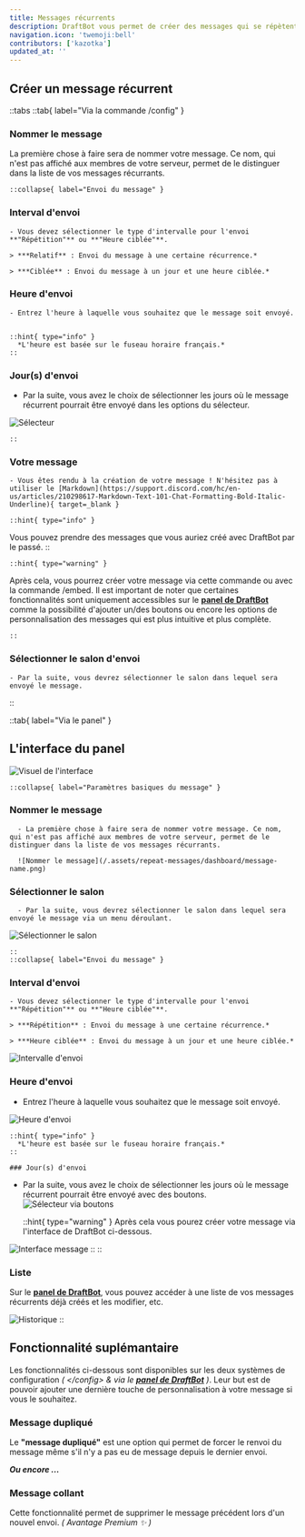 ```yaml
---
title: Messages récurrents
description: DraftBot vous permet de créer des messages qui se répètent de manière récurrente, avec quelques fonctionnalités supplémentaires.
navigation.icon: 'twemoji:bell'
contributors: ['kazotka']
updated_at: ''
---
```


## Créer un message récurrent

::tabs
  ::tab{ label="Via la commande /config" }

### Nommer le message

La première chose à faire sera de nommer votre message. Ce nom, qui n'est pas affiché aux membres de votre serveur, permet de le distinguer dans la liste de vos messages récurrants.

    ::collapse{ label="Envoi du message" }

### Interval d'envoi

    - Vous devez sélectionner le type d'intervalle pour l'envoi **"Répétition"** ou **"Heure ciblée"**.

    > ***Relatif** : Envoi du message à une certaine récurrence.*
    
    > ***Ciblée** : Envoi du message à un jour et une heure ciblée.*

### Heure d'envoi

    - Entrez l'heure à laquelle vous souhaitez que le message soit envoyé.
    

    ::hint{ type="info" }
      *L'heure est basée sur le fuseau horaire français.*
    ::

### Jour(s) d'envoi

- Par la suite, vous avez le choix de sélectionner les jours où le message récurrent pourrait être envoyé dans les options du sélecteur.

![Sélecteur](/.assets/repeat-messages/menu-deroulant.png)

    ::

### Votre message

    - Vous êtes rendu à la création de votre message ! N'hésitez pas à utiliser le [Markdown](https://support.discord.com/hc/en-us/articles/210298617-Markdown-Text-101-Chat-Formatting-Bold-Italic-Underline){ target=_blank }

    ::hint{ type="info" }
Vous pouvez prendre des messages que vous auriez créé avec DraftBot par le passé.
    ::

    ::hint{ type="warning" }
Après cela, vous pourrez créer votre message via cette commande ou avec la commande /embed. Il est important de noter que certaines fonctionnalités sont uniquement accessibles sur le **[panel de DraftBot](/dashboard/user)** comme la possibilité d'ajouter un/des boutons ou encore les options de personnalisation des messages qui est plus intuitive et plus complète.

    ::

### Sélectionner le salon d'envoi

    - Par la suite, vous devrez sélectionner le salon dans lequel sera envoyé le message.

  ::

  ::tab{ label="Via le panel" }

## L'interface du panel

![Visuel de l'interface](/.assets/repeat-messages/dashboard/dashboard-repeat-message.png)

    ::collapse{ label="Paramètres basiques du message" }

### Nommer le message

      - La première chose à faire sera de nommer votre message. Ce nom, qui n'est pas affiché aux membres de votre serveur, permet de le distinguer dans la liste de vos messages récurrants.

      ![Nommer le message](/.assets/repeat-messages/dashboard/message-name.png)

### Sélectionner le salon

      - Par la suite, vous devrez sélectionner le salon dans lequel sera envoyé le message via un menu déroulant.
![Sélectionner le salon](/.assets/repeat-messages/dashboard/view_channel_selector.png)

    ::
    ::collapse{ label="Envoi du message" }

### Interval d'envoi

    - Vous devez sélectionner le type d'intervalle pour l'envoi **"Répétition"** ou **"Heure ciblée"**.

    > ***Répétition** : Envoi du message à une certaine récurrence.*
    
    > ***Heure ciblée** : Envoi du message à un jour et une heure ciblée.*

![Intervalle d'envoi](/.assets/repeat-messages/dashboard/view_interval_selector.png)

### Heure d'envoi

  - Entrez l'heure à laquelle vous souhaitez que le message soit envoyé.

  ![Heure d'envoi](/.assets/repeat-messages/dashboard/view_hour_selector.png)

    ::hint{ type="info" }
      *L'heure est basée sur le fuseau horaire français.*
    ::

    ### Jour(s) d'envoi
- Par la suite, vous avez le choix de sélectionner les jours où le message récurrent pourrait être envoyé avec des boutons.
![Sélecteur via boutons](/.assets/repeat-messages/dashboard/days-selector.png)

  ::hint{ type="warning" }
Après cela vous pourez créer votre message via l'interface de DraftBot ci-dessous.

![Interface message](/.assets/repeat-messages/dashboard/view_dashboard_message.png)
  ::
    ::

### Liste

Sur le **[panel de DraftBot](/dashboard/user)**, vous pouvez accéder à une liste de vos messages récurrents déjà créés et les modifier, etc.

![Historique](/.assets/repeat-messages/dashboard/view_list.png)
::

## Fonctionnalité suplémantaire

Les fonctionnalités ci-dessous sont disponibles sur les deux systèmes de configuration *( \</config> & via le **[panel de DraftBot](/dashboard/user)** )*. Leur but est de pouvoir ajouter une dernière touche de personnalisation à votre message si vous le souhaitez.

### Message dupliqué

Le **"message dupliqué"** est une option qui permet de forcer le renvoi du message même s'il n'y a pas eu de message depuis le dernier envoi.

***Ou encore ...***

### Message collant

Cette fonctionnalité permet de supprimer le message précédent lors d'un nouvel envoi. *( Avantage Premium ✨ )*

